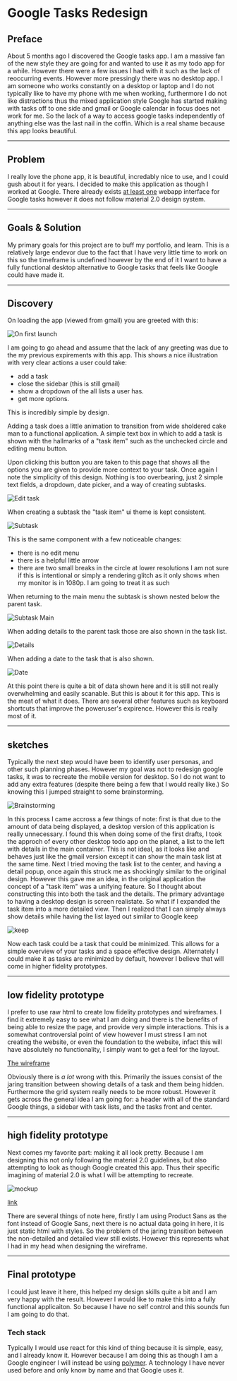 # Google Tasks Redesign

## Preface
About 5 months ago I discovered the Google tasks app. I am a massive fan of the new style they are going for and wanted to use it as my todo app for a while. However there were a few issues I had with it such as the lack of reoccurring events. However more pressingly there was no desktop app. I am someone who works constantly on a desktop or laptop and I do not typically like to have my phone with me when working, furthermore I do not like distractions thus the mixed application style Google has started making with tasks off to one side and gmail or Google calendar in focus does not work for me. So the lack of a way to access google tasks independently of anything else was the last nail in the coffin. Which is a real shame because this app looks beautiful.

---

## Problem
I really love the phone app, it is beautiful, incredably nice to use, and I could gush about it for years. I decided to make this application as though I worked at Google. There already exists [at least one](https://github.com/KarafiziArtur/react-google-tasks) webapp interface for Google tasks however it does not follow material 2.0 design system.

---

## Goals & Solution
My primary goals for this project are to buff my portfolio, and learn. This is a relatively large endevor due to the fact that I have very little time to work on this so the timeframe is undefined however by the end of it I want to have a fully functional desktop alternative to Google tasks that feels like Google could have made it.

---

## Discovery
On loading the app (viewed from gmail) you are greeted with this:

![On first launch](./discovery/on-first-launch.png)

I am going to go ahead and assume that the lack of any greeting was due to the my previous expirements with this app. This shows a nice illustration with very clear actions a user could take:

* add a task
* close the sidebar (this is still gmail)
* show a dropdown of the all lists a user has.
* get more options.

This is incredibly simple by design.

Adding a task does a little animation to transition from wide sholdered cake man to a functional application. A simple text box in which to add a task is shown with the hallmarks of a "task item" such as the unchecked circle and editing menu button.

Upon clicking this button you are taken to this page that shows all the options you are given to provide more context to your task. Once again I note the simplicity of this design. Nothing is too overbearing, just 2 simple text fields, a dropdown, date picker, and a way of creating subtasks.

![Edit task](./discovery/edit-task.png)

When creating a subtask the "task item" ui theme is kept consistent.

![Subtask](discovery/subtask.png)

This is the same component with a few noticeable changes: 
* there is no edit menu
* there is a helpful little arrow
* there are two small breaks in the circle at lower resolutions
    I am not sure if this is intentional or simply a rendering glitch as it only shows when my monitor is in 1080p. I am going to treat it as such

When returning to the main menu the subtask is shown nested below the parent task.

![Subtask Main](discovery/subtask-main.png)

When adding details to the parent task those are also shown in the task list.

![Details](discovery/details-and-subtask.png)

When adding a date to the task that is also shown.

![Date](discovery/date.png)

At this point there is quite a bit of data shown here and it is still not really overwhelming and easily scanable. But this is about it for this app. This is the meat of what it does. There are several other features such as keyboard shortcuts that improve the poweruser's expirence. However this is really most of it.

---

## sketches

Typically the next step would have been to identify user personas, and other such planning phases. However my goal was not to redesign google tasks, it was to recreate the mobile version for desktop. So I do not want to add any extra features (despite there being a few that I would really like.) So knowing this I jumped straight to some brainstorming.

![Brainstorming](discovery/brainstorming.png)

In this process I came accross a few things of note: first is that due to the amount of data being displayed, a desktop version of this application is really unnecessary. I found this when doing some of the first drafts, I took the approch of every other desktop todo app on the planet, a list to the left with details in the main container. This is not ideal, as it looks like and behaves just like the gmail version except it can show the main task list at the same time. Next I tried moving the task list to the center, and having a detail popup, once again this struck me as shockingly similar to the original design. However this gave me an idea, in the original application the concept of a "task item" was a unifying feature. So I thought about constructing this into both the task and the details. The primary advantage to having a desktop design is screen realistate. So what if I expanded the task item into a more detailed view. Then I realized that I can simply always show details while having the list layed out similar to Google keep

![keep](discovery/keep.png)

Now each task could be a task that could be minimized. This allows for a simple overview of your tasks and a space effective design. Alternately I could make it as tasks are minimized by default, however I believe that will come in higher fidelity prototypes.

---

## low fidelity prototype

I prefer to use raw html to create low fidelity prototypes and wireframes. I find it extremely easy to see what I am doing and there is the benefits of being able to resize the page, and provide very simple interactions. This is a somewhat controversial point of view however I must stress I am not creating the website, or even the foundation to the website, infact this will have absolutely no functionality, I simply want to get a feel for the layout.

[The wireframe](https://s.codepen.io/Alexa42/debug/pXjrZq/VGkWNwmPobjA)

Obviously there is *a lot* wrong with this. Primarily the issues consist of the jaring transition between showing details of a task and them being hidden. Furthermore the grid system really needs to be more robust. However it gets across the general idea I am going for: a header with all of the standard Google things, a sidebar with task lists, and the tasks front and center.

---

## high fidelity prototype

Next comes my favorite part: making it all look pretty. Because I am designing this not only following the material 2.0 guidelines, but also attempting to look as though Google created this app. Thus their specific imagining of material 2.0 is what I will be attempting to recreate.

![mockup](design/initial-mockup.png)

[link](https://s.codepen.io/Alexa42/debug/zVvEZK/VJrxxVBeqDyr)

There are several things of note here, firstly I am using Product Sans as the font instead of Google Sans, next there is no actual data going in here, it is just static html with styles. So the problem of the jaring transition between the non-detailed and detailed view still exists. However this represents what I had in my head when designing the wireframe.

---

## Final prototype

I could just leave it here, this helped my design skills quite a bit and I am very happy with the result. However I would like to make this into a fully functional applicaiton. So because I have no self control and this sounds fun I am going to do that.

### Tech stack

Typically I would use react for this kind of thing because it is simple, easy, and I already know it. However because I am doing this as though I am a Google engineer I will instead be using [polymer](https://www.polymer-project.org/). A technology I have never used before and only know by name and that 
Google uses it.